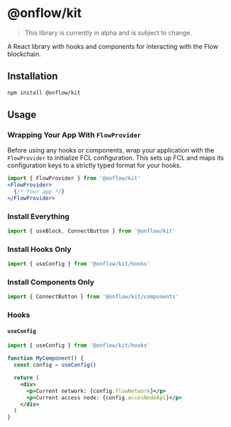 # @onflow/kit

> This library is currently in alpha and is subject to change.

A React library with hooks and components for interacting with the Flow blockchain.

## Installation

```bash
npm install @onflow/kit
```

## Usage

### Wrapping Your App With `FlowProvider`

Before using any hooks or components, wrap your application with the `FlowProvider` to initialize FCL configuration. This sets up FCL and maps its configuration keys to a strictly typed format for your hooks.

```jsx
import { FlowProvider } from '@onflow/kit'
<FlowProvider>
  {/* Your app */}
</FlowProvider>
```

### Install Everything

```jsx
import { useBlock, ConnectButton } from '@onflow/kit'
```

### Install Hooks Only

```jsx
import { useConfig } from '@onflow/kit/hooks'
```

### Install Components Only

```jsx
import { ConnectButton } from '@onflow/kit/components'
```

### Hooks

#### `useConfig`

```jsx
import { useConfig } from '@onflow/kit/hooks'

function MyComponent() {
  const config = useConfig()

  return (
    <div>
      <p>Current network: {config.flowNetwork}</p>
      <p>Current access node: {config.accesNodeApi}</p>
    </div>
  )
}
```
